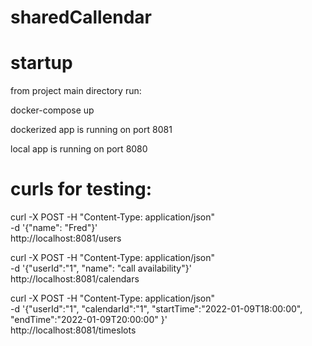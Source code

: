 # sharedCallendar

# startup

from project main directory run:

docker-compose up


dockerized app is running on port 8081

local app is running on port 8080

# curls for testing:

curl -X POST -H "Content-Type: application/json" \
-d '{"name": "Fred"}' \
http://localhost:8081/users

curl -X POST -H "Content-Type: application/json" \
-d '{"userId":"1", "name": "call availability"}' \
http://localhost:8081/calendars

curl -X POST -H "Content-Type: application/json" \
-d '{"userId":"1", "calendarId":"1", "startTime":"2022-01-09T18:00:00", "endTime":"2022-01-09T20:00:00" }' \
http://localhost:8081/timeslots


